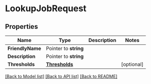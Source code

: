 # LookupJobRequest

## Properties

Name | Type | Description | Notes
------------ | ------------- | ------------- | -------------
**FriendlyName** | Pointer to **string** |  |
**Description** | Pointer to **string** |  |
**Thresholds** | [**Thresholds**](Thresholds.md) |  |[optional] 

[[Back to Model list]](../README.md#documentation-for-models) [[Back to API list]](../README.md#documentation-for-api-endpoints) [[Back to README]](../README.md)



